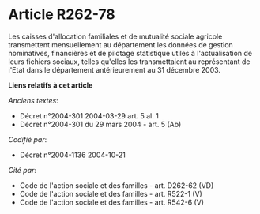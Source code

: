 # Article R262-78

Les caisses d'allocation familiales et de mutualité sociale agricole transmettent mensuellement au département les données de
gestion nominatives, financières et de pilotage statistique utiles à l'actualisation de leurs fichiers sociaux, telles
qu'elles les transmettaient au représentant de l'Etat dans le département antérieurement au 31 décembre 2003.

**Liens relatifs à cet article**

_Anciens textes_:

  - Décret n°2004-301 2004-03-29 art. 5 al. 1
  - Décret n°2004-301 du 29 mars 2004 - art. 5 (Ab)

_Codifié par_:

  - Décret n°2004-1136 2004-10-21

_Cité par_:

  - Code de l'action sociale et des familles - art. D262-62 (VD)
  - Code de l'action sociale et des familles - art. R522-1 (V)
  - Code de l'action sociale et des familles - art. R542-6 (V)
